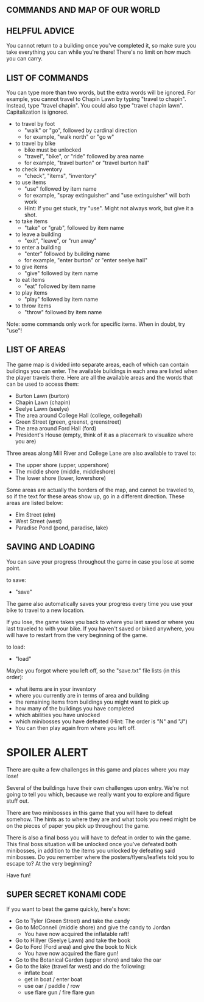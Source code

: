 ## COMMANDS AND MAP OF OUR WORLD

## HELPFUL ADVICE
You cannot return to a building once you've completed it, so make sure you take everything you can while you're there! There's no limit on how much you can carry. 

## LIST OF COMMANDS
You can type more than two words, but the extra words will be ignored. For example, you cannot travel to Chapin Lawn by typing "travel to chapin". Instead, type "travel chapin". You could also type "travel chapin lawn". Capitalization is ignored. 

- to travel by foot
  - "walk" or "go", followed by cardinal direction
  - for example, "walk north" or "go w"
- to travel by bike
  - bike must be unlocked
  - "travel", "bike", or "ride" followed by area name
  - for example, "travel burton" or "travel burton hall"
- to check inventory
  - "check", "items", "inventory"
- to use items
  - "use" followed by item name
  - for example, "spray extinguisher" and "use extinguisher" will both work
  - Hint: If you get stuck, try "use". Might not always work, but give it a shot.  
- to take items
  - "take" or "grab", followed by item name
- to leave a building
  - "exit", "leave", or "run away"
- to enter a building
  - "enter" followed by building name
  - for example, "enter burton" or "enter seelye hall"
- to give items 
  - "give" followed by item name
- to eat items 
  - "eat" followed by item name
- to play items 
  - "play" followed by item name
- to throw items 
  - "throw" followed by item name

Note: some commands only work for specific items. When in doubt, try "use"!

## LIST OF AREAS

The game map is divided into separate areas, each of which can contain buildings you can enter. The available buildings in each area are listed when the player travels there. Here are all the available areas and the words that can be used to access them:

- Burton Lawn (burton)
- Chapin Lawn (chapin)
- Seelye Lawn (seelye)
- The area around College Hall (college, collegehall)
- Green Street (green, greenst, greenstreet)
- The area around Ford Hall (ford) 
- President's House (empty, think of it as a placemark to visualize where you are) 

Three areas along Mill River and College Lane are also available to travel to:
- The upper shore (upper, uppershore)
- The middle shore (middle, middleshore)
- The lower shore (lower, lowershore)

Some areas are actually the borders of the map, and cannot be traveled to, so if the text for these areas show up, go in a different direction. These areas are listed below:
- Elm Street (elm)
- West Street (west)
- Paradise Pond (pond, paradise, lake)

## SAVING AND LOADING 
You can save your progress throughout the game in case you lose at some point. 

to save: 
- "save"

The game also automatically saves your progress every time you use your bike to travel to a new location. 

If you lose, the game takes you back to where you last saved or where you last traveled to with your bike. If you haven't saved or biked anywhere, you will have to restart from the very beginning of the game. 

to load: 
- "load" 

Maybe you forgot where you left off, so the "save.txt" file lists (in this order):
  - what items are in your inventory
  - where you currently are in terms of area and building
  - the remaining items from buildings you might want to pick up
  - how many of the buildings you have completed
  - which abilities you have unlocked
  - which minibosses you have defeated (Hint: The order is "N" and "J")
- You can then play again from where you left off. 

# SPOILER ALERT

There are quite a few challenges in this game and places where you may lose!

Several of the buildings have their own challenges upon entry. We're not going to tell you which, because we really want you to explore and figure stuff out. 

There are two minibosses in this game that you will have to defeat somehow. The hints as to where they are and what tools you need might be on the pieces of paper you pick up throughout the game. 

There is also a final boss you will have to defeat in order to win the game. This final boss situation will be unlocked once you've defeated both minibosses, in addition to the items you unlocked by defeating said minibosses. Do you remember where the posters/flyers/leaflets told you to escape to? At the very beginning? 

Have fun!

## SUPER SECRET KONAMI CODE
If you want to beat the game quickly, here's how:
- Go to Tyler (Green Street) and take the candy
- Go to McConnell (middle shore) and give the candy to Jordan
  - You have now acquired the inflatable raft!
- Go to Hillyer (Seelye Lawn) and take the book
- Go to Ford (Ford area) and give the book to Nick
  - You have now acquired the flare gun!
- Go to the Botanical Garden (upper shore) and take the oar
- Go to the lake (travel far west) and do the following:
  - inflate boat
  - get in boat / enter boat
  - use oar / paddle / row
  - use flare gun / fire flare gun